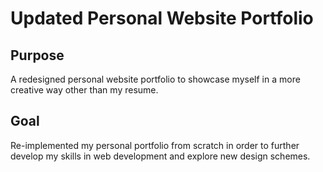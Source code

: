 # Updated Personal Website Portfolio

## Purpose
A redesigned personal website portfolio to showcase myself in a more creative way other than my resume.

## Goal
Re-implemented my personal portfolio from scratch in order to further develop my skills in web development and explore new design schemes.


